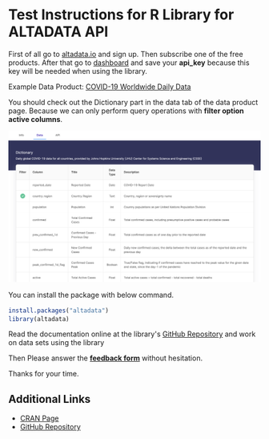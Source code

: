 # Test Instructions for R Library for ALTADATA API

First of all go to [altadata.io](altadata.io) and sign up. Then subscribe one of the free products. After that go to [dashboard](https://www.altadata.io/dashboard) and save your **api_key** because this key will be needed when using the library.

Example Data Product: [COVID-19 Worldwide Daily Data](https://www.altadata.io/product/covid-19-worldwide-daily-data-d3c974ec-9c7b-40b3-ac1b-5ddee9c94889)

You should check out the Dictionary part in the data tab of the data product page. Because we can only perform query operations with **filter option active columns**.

![dictionary-section-image](../assets/dictionary-section.png)

You can install the package with below command.

```r
install.packages("altadata")
library(altadata)
```

Read the documentation online at the library's [GitHub Repository](https://github.com/altabering/altadata-r) and work on data sets using the library 

Then Please answer the **[feedback form](https://forms.office.com/Pages/ResponsePage.aspx?id=njd7j1RRj0qY6FAltKy4XM6WO_CqziJMqMzOBGzrgwhUQVVPUlFUMVNJUzdMS0dTTUVLWkdWUVpUTi4u)** without hesitation.

Thanks for your time.

## Additional Links

- [CRAN Page](https://cran.r-project.org/web/packages/altadata/index.html)
- [GitHub Repository](https://github.com/altabering/altadata-r)